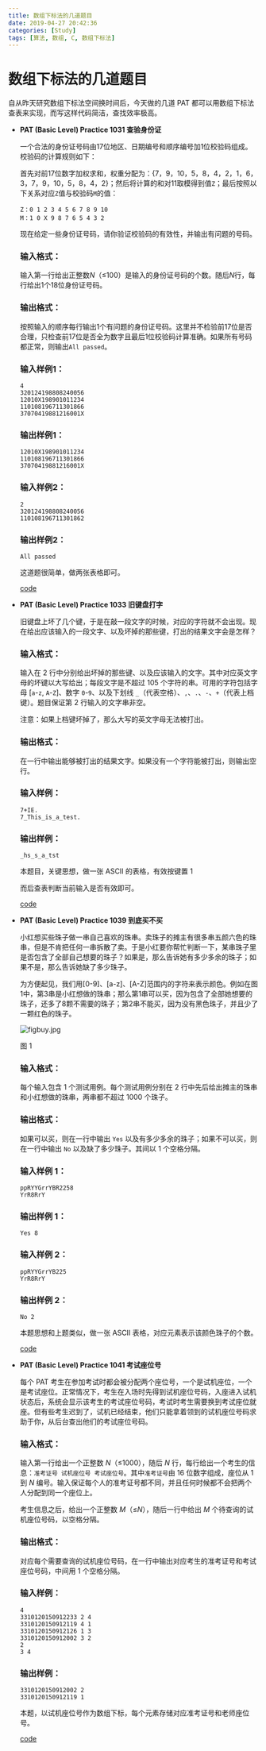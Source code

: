 ```yaml
---
title: 数组下标法的几道题目
date: 2019-04-27 20:42:36
categories: [Study]
tags: [算法, 数组, C, 数组下标法]
---
```


# 数组下标法的几道题目

自从昨天研究数组下标法空间换时间后，今天做的几道 PAT 都可以用数组下标法查表来实现，而写这样代码简洁，查找效率极高。

+ **PAT (Basic Level) Practice 1031 查验身份证**

  一个合法的身份证号码由17位地区、日期编号和顺序编号加1位校验码组成。校验码的计算规则如下：

  首先对前17位数字加权求和，权重分配为：{7，9，10，5，8，4，2，1，6，3，7，9，10，5，8，4，2}；然后将计算的和对11取模得到值`Z`；最后按照以下关系对应`Z`值与校验码`M`的值：

  ```
  Z：0 1 2 3 4 5 6 7 8 9 10
  M：1 0 X 9 8 7 6 5 4 3 2
  ```

  现在给定一些身份证号码，请你验证校验码的有效性，并输出有问题的号码。

  ### 输入格式：

  输入第一行给出正整数*N*（≤100）是输入的身份证号码的个数。随后*N*行，每行给出1个18位身份证号码。

  ### 输出格式：

  按照输入的顺序每行输出1个有问题的身份证号码。这里并不检验前17位是否合理，只检查前17位是否全为数字且最后1位校验码计算准确。如果所有号码都正常，则输出`All passed`。

  ### 输入样例1：

  ```in
  4
  320124198808240056
  12010X198901011234
  110108196711301866
  37070419881216001X
  ```

  ### 输出样例1：

  ```out
  12010X198901011234
  110108196711301866
  37070419881216001X
  ```

  ### 输入样例2：

  ```
  2
  320124198808240056
  110108196711301862
  ```

  ### 输出样例2：

  ```
  All passed
  ```

  这道题很简单，做两张表格即可。

  [code](<https://github.com/chenxygh/pat/blob/master/pat_basic/code/1031.c>)

+ **PAT (Basic Level) Practice 1033 旧键盘打字**

  旧键盘上坏了几个键，于是在敲一段文字的时候，对应的字符就不会出现。现在给出应该输入的一段文字、以及坏掉的那些键，打出的结果文字会是怎样？

  ### 输入格式：

  输入在 2 行中分别给出坏掉的那些键、以及应该输入的文字。其中对应英文字母的坏键以大写给出；每段文字是不超过 105 个字符的串。可用的字符包括字母 [`a`-`z`, `A`-`Z`]、数字 `0`-`9`、以及下划线 `_`（代表空格）、`,`、`.`、`-`、`+`（代表上档键）。题目保证第 2 行输入的文字串非空。

  注意：如果上档键坏掉了，那么大写的英文字母无法被打出。

  ### 输出格式：

  在一行中输出能够被打出的结果文字。如果没有一个字符能被打出，则输出空行。

  ### 输入样例：

  ```in
  7+IE.
  7_This_is_a_test.
  ```

  ### 输出样例：

  ```out
  _hs_s_a_tst
  ```

  本题目，关键思想，做一张 ASCII 的表格，有效按键置 1

  而后查表判断当前输入是否有效即可。

  [code](<https://github.com/chenxygh/pat/blob/master/pat_basic/code/1033.c>)

+ **PAT (Basic Level) Practice 1039 到底买不买**

  小红想买些珠子做一串自己喜欢的珠串。卖珠子的摊主有很多串五颜六色的珠串，但是不肯把任何一串拆散了卖。于是小红要你帮忙判断一下，某串珠子里是否包含了全部自己想要的珠子？如果是，那么告诉她有多少多余的珠子；如果不是，那么告诉她缺了多少珠子。

  为方便起见，我们用[0-9]、[a-z]、[A-Z]范围内的字符来表示颜色。例如在图1中，第3串是小红想做的珠串；那么第1串可以买，因为包含了全部她想要的珠子，还多了8颗不需要的珠子；第2串不能买，因为没有黑色珠子，并且少了一颗红色的珠子。

  ![figbuy.jpg](https://images.ptausercontent.com/b7e2ffa6-8819-436d-ad79-a41263abe914.jpg)

  图 1

  ### 输入格式：

  每个输入包含 1 个测试用例。每个测试用例分别在 2 行中先后给出摊主的珠串和小红想做的珠串，两串都不超过 1000 个珠子。

  ### 输出格式：

  如果可以买，则在一行中输出 `Yes` 以及有多少多余的珠子；如果不可以买，则在一行中输出 `No` 以及缺了多少珠子。其间以 1 个空格分隔。

  ### 输入样例 1：

  ```in
  ppRYYGrrYBR2258
  YrR8RrY
  ```

  ### 输出样例 1：

  ```out
  Yes 8
  ```

  ### 输入样例 2：

  ```in
  ppRYYGrrYB225
  YrR8RrY
  ```

  ### 输出样例 2：

  ```out
  No 2
  ```

  本题思想和上题类似，做一张 ASCII 表格，对应元素表示该颜色珠子的个数。

  [code](<https://github.com/chenxygh/pat/blob/master/pat_basic/code/1039.c>)

+ **PAT (Basic Level) Practice 1041 考试座位号**

  每个 PAT 考生在参加考试时都会被分配两个座位号，一个是试机座位，一个是考试座位。正常情况下，考生在入场时先得到试机座位号码，入座进入试机状态后，系统会显示该考生的考试座位号码，考试时考生需要换到考试座位就座。但有些考生迟到了，试机已经结束，他们只能拿着领到的试机座位号码求助于你，从后台查出他们的考试座位号码。

  ### 输入格式：

  输入第一行给出一个正整数 *N*（≤1000），随后 *N* 行，每行给出一个考生的信息：`准考证号 试机座位号 考试座位号`。其中`准考证号`由 16 位数字组成，座位从 1 到 *N* 编号。输入保证每个人的准考证号都不同，并且任何时候都不会把两个人分配到同一个座位上。

  考生信息之后，给出一个正整数 *M*（≤*N*），随后一行中给出 *M* 个待查询的试机座位号码，以空格分隔。

  ### 输出格式：

  对应每个需要查询的试机座位号码，在一行中输出对应考生的准考证号和考试座位号码，中间用 1 个空格分隔。

  ### 输入样例：

  ```in
  4
  3310120150912233 2 4
  3310120150912119 4 1
  3310120150912126 1 3
  3310120150912002 3 2
  2
  3 4
  ```

  ### 输出样例：

  ```out
  3310120150912002 2
  3310120150912119 1
  ```

  本题，以试机座位号作为数组下标，每个元素存储对应准考证号和老师座位号。

  [code](<https://github.com/chenxygh/pat/blob/master/pat_basic/code/1041.c>)